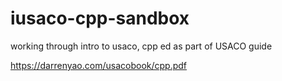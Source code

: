 # iusaco-cpp-sandbox
working through intro to usaco, cpp ed as part of USACO guide

https://darrenyao.com/usacobook/cpp.pdf
